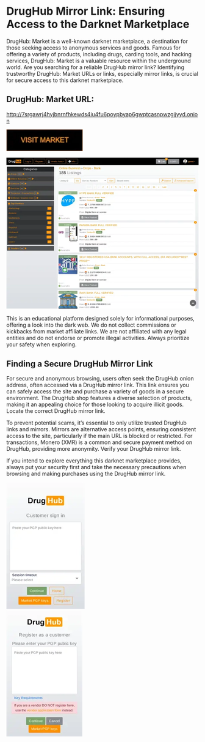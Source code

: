 # DrugHub Mirror Link: Ensuring Access to the Darknet Marketplace

DrugHub: Market is a well-known darknet marketplace, a destination for those seeking access to anonymous services and goods. Famous for offering a variety of products, including drugs, carding tools, and hacking services, DrugHub: Market is a valuable resource within the underground world. Are you searching for a reliable DrugHub mirror link? Identifying trustworthy DrugHub: Market URLs or links, especially mirror links, is crucial for secure access to this darknet marketplace.

## DrugHub: Market URL:

http://7srgawrj4hyjbnrnfhkewds4iu4fu6poypbyap6gwptcasnpwzgjjyyd.onion

[<img src="/upload/look.webp" width="200">](http://7srgawrj4hyjbnrnfhkewds4iu4fu6poypbyap6gwptcasnpwzgjjyyd.onion)


<a href="http://7srgawrj4hyjbnrnfhkewds4iu4fu6poypbyap6gwptcasnpwzgjjyyd.onion"><img src="/upload/popup.webp" alt="image" style="max-width: 100%;"><a>

This is an educational platform designed solely for informational purposes, offering a look into the dark web. We do not collect commissions or kickbacks from market affiliate links. We are not affiliated with any legal entities and do not endorse or promote illegal activities. Always prioritize your safety when exploring.

## Finding a Secure DrugHub Mirror Link

For secure and anonymous browsing, users often seek the DrugHub onion address, often accessed via a DrugHub mirror link. This link ensures you can safely access the site and purchase a variety of goods in a secure environment. The DrugHub shop features a diverse selection of products, making it an appealing choice for those looking to acquire illicit goods. Locate the correct DrugHub mirror link.

To prevent potential scams, it’s essential to only utilize trusted DrugHub links and mirrors. Mirrors are alternative access points, ensuring consistent access to the site, particularly if the main URL is blocked or restricted. For transactions, Monero (XMR) is a common and secure payment method on DrugHub, providing more anonymity. Verify your DrugHub mirror link.

If you intend to explore everything this darknet marketplace provides, always put your security first and take the necessary precautions when browsing and making purchases using the DrugHub mirror link.


<a href="http://7srgawrj4hyjbnrnfhkewds4iu4fu6poypbyap6gwptcasnpwzgjjyyd.onion"><img src="/upload/file.webp" alt="image" style="max-width: 100%;"><a>  
<a href="http://7srgawrj4hyjbnrnfhkewds4iu4fu6poypbyap6gwptcasnpwzgjjyyd.onion"><img src="/upload/tools.webp" alt="image" style="max-width: 100%;"><a>